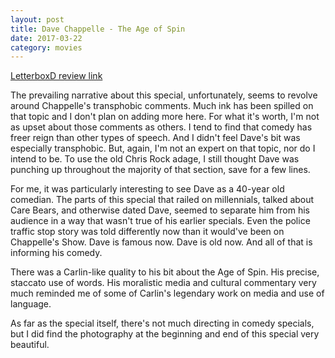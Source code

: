 ```yaml
---
layout: post
title: Dave Chappelle - The Age of Spin
date: 2017-03-22
category: movies
---
```

 
[LetterboxD review link](https://letterboxd.com/samarthbhaskar/film/dave-chappelle-the-age-of-spin/)

The prevailing narrative about this special, unfortunately, seems to revolve around Chappelle's transphobic comments. Much ink has been spilled on that topic and I don't plan on adding more here. For what it's worth, I'm not as upset about those comments as others. I tend to find that comedy has freer reign than other types of speech. And I didn't feel Dave's bit was especially transphobic. But, again, I'm not an expert on that topic, nor do I intend to be. To use the old Chris Rock adage, I still thought Dave was punching up throughout the majority of that section, save for a few lines.

For me, it was particularly interesting to see Dave as a 40-year old comedian. The parts of this special that railed on millennials, talked about Care Bears, and otherwise dated Dave, seemed to separate him from his audience in a way that wasn't true of his earlier specials. Even the police traffic stop story was told differently now than it would've been on Chappelle's Show. Dave is famous now. Dave is old now. And all of that is informing his comedy.

There was a Carlin-like quality to his bit about the Age of Spin. His precise, staccato use of words. His moralistic media and cultural commentary very much reminded me of some of Carlin's legendary work on media and use of language. 

As far as the special itself, there's not much directing in comedy specials, but I did find the photography at the beginning and end of this special very beautiful. 